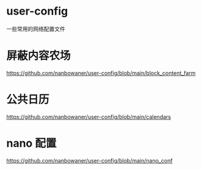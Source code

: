# user-config 

一些常用的网络配置文件

# 屏蔽内容农场

https://github.com/nanbowaner/user-config/blob/main/block_content_farm

# 公共日历 

https://github.com/nanbowaner/user-config/blob/main/calendars

# nano 配置  

https://github.com/nanbowaner/user-config/blob/main/nano_conf
